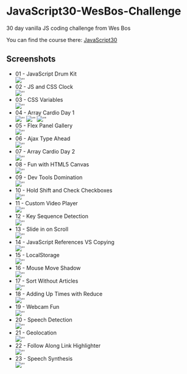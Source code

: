 # JavaScript30-WesBos-Challenge
30 day vanilla JS coding challenge from Wes Bos

You can find the course there: [JavaScript30](https://javascript30.com)

## Screenshots
* 01 - JavaScript Drum Kit<br>
![''](./screenshots/01.png)
* 02 - JS and CSS Clock<br>
![''](./screenshots/02.png)
* 03 - CSS Variables<br>
![''](./screenshots/03.png)
* 04 - Array Cardio Day 1<br>
![''](./screenshots/04-1.png)
![''](./screenshots/04-2.png)
![''](./screenshots/04-3.png)
* 05 - Flex Panel Gallery<br>
![''](./screenshots/05.png)
* 06 - Ajax Type Ahead<br>
![''](./screenshots/06.png)
* 07 - Array Cardio Day 2<br>
![''](./screenshots/07.png)
* 08 - Fun with HTML5 Canvas<br>
![''](./screenshots/08-update.png)
* 09 - Dev Tools Domination<br>
![''](./screenshots/09.png)
* 10 - Hold Shift and Check Checkboxes<br>
![''](./screenshots/10.png)
* 11 - Custom Video Player<br>
![''](./screenshots/11.png)
* 12 - Key Sequence Detection<br>
![''](./screenshots/12.png)
* 13 - Slide in on Scroll<br>
![''](./screenshots/13.png)
* 14 - JavaScript References VS Copying<br>
![''](./screenshots/14.png)
* 15 - LocalStorage<br>
![''](./screenshots/15.png)
* 16 - Mouse Move Shadow<br>
![''](./screenshots/16.png)
* 17 - Sort Without Articles<br>
![''](./screenshots/17.png)
* 18 - Adding Up Times with Reduce<br>
![''](./screenshots/18.png)
* 19 - Webcam Fun<br>
![''](./screenshots/19.png)
* 20 - Speech Detection<br>
![''](./screenshots/20.png)
* 21 - Geolocation<br>
![''](./screenshots/21.png)
* 22 - Follow Along Link Highlighter<br>
![''](./screenshots/22.png)
* 23 - Speech Synthesis<br>
![''](./screenshots/23.png)
